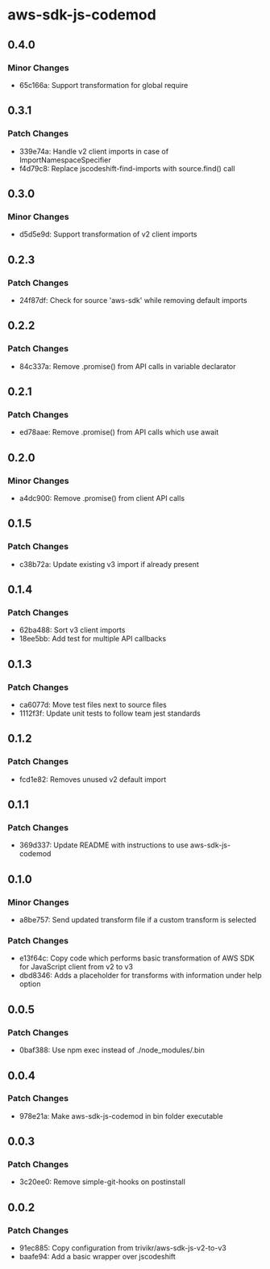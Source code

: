 # aws-sdk-js-codemod

## 0.4.0

### Minor Changes

- 65c166a: Support transformation for global require

## 0.3.1

### Patch Changes

- 339e74a: Handle v2 client imports in case of ImportNamespaceSpecifier
- f4d79c8: Replace jscodeshift-find-imports with source.find() call

## 0.3.0

### Minor Changes

- d5d5e9d: Support transformation of v2 client imports

## 0.2.3

### Patch Changes

- 24f87df: Check for source 'aws-sdk' while removing default imports

## 0.2.2

### Patch Changes

- 84c337a: Remove .promise() from API calls in variable declarator

## 0.2.1

### Patch Changes

- ed78aae: Remove .promise() from API calls which use await

## 0.2.0

### Minor Changes

- a4dc900: Remove .promise() from client API calls

## 0.1.5

### Patch Changes

- c38b72a: Update existing v3 import if already present

## 0.1.4

### Patch Changes

- 62ba488: Sort v3 client imports
- 18ee5bb: Add test for multiple API callbacks

## 0.1.3

### Patch Changes

- ca6077d: Move test files next to source files
- 1112f3f: Update unit tests to follow team jest standards

## 0.1.2

### Patch Changes

- fcd1e82: Removes unused v2 default import

## 0.1.1

### Patch Changes

- 369d337: Update README with instructions to use aws-sdk-js-codemod

## 0.1.0

### Minor Changes

- a8be757: Send updated transform file if a custom transform is selected

### Patch Changes

- e13f64c: Copy code which performs basic transformation of AWS SDK for JavaScript client from v2 to v3
- dbd8346: Adds a placeholder for transforms with information under help option

## 0.0.5

### Patch Changes

- 0baf388: Use npm exec instead of ./node_modules/.bin

## 0.0.4

### Patch Changes

- 978e21a: Make aws-sdk-js-codemod in bin folder executable

## 0.0.3

### Patch Changes

- 3c20ee0: Remove simple-git-hooks on postinstall

## 0.0.2

### Patch Changes

- 91ec885: Copy configuration from trivikr/aws-sdk-js-v2-to-v3
- baafe94: Add a basic wrapper over jscodeshift
